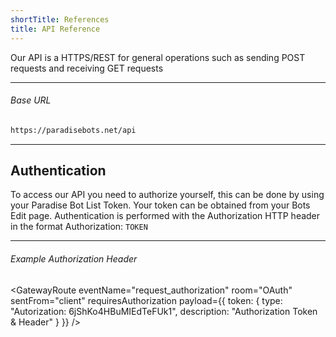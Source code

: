 ```yaml
---
shortTitle: References
title: API Reference
---
```


Our API is a HTTPS/REST for general operations such as sending POST requests and receiving GET requests

---

###### Base URL

```markdown
https://paradisebots.net/api
```

---

## Authentication
To access our API you need to authorize yourself, this can be done by using your Paradise Bot List Token. Your token can be obtained from your Bots Edit page.
Authentication is performed with the Authorization HTTP header in the format Authorization: `TOKEN`

---

###### Example Authorization Header

<GatewayRoute
  eventName="request_authorization"
  room="OAuth"
  sentFrom="client"
  requiresAuthorization
  payload={{
    token: {
      type: "Autorization: 6jShKo4HBuMIEdTeFUk1",
      description: "Authorization Token & Header"
    }
  }}
/>
